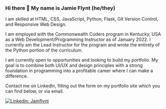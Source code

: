 ### Hi there 👋  My name is Jamie Flynt (he/they)


I am skilled at HTML, CSS, JavaScript, Python, Flask, Git Version Control, and Responsive Web Design.

I am employed with the Commonwealth Coders program in Kentucky, USA as a Web Development/Programming Instructor as of January 2022. I currently am the Lead Instructor for the program and wrote the entirety of the Python portion of the curriculum. 

I am currently open to opportunities and looking to build my portfolio. My goal is to combine both UI/UX and design principles with a strong foundation in programming into a profitable career where I can make a difference.  

Contact me on LinkedIn, filling out the form on my portfolio site which you can find below, or via email. 

[![Linkedin: Jamflynt](https://img.shields.io/badge/-Jamie_Flynt-blue?style=flat-square&logo=Linkedin&logoColor=white&link=https://www.linkedin.com/in/jamie-flynt88/)](https://www.linkedin.com/in/jamie-flynt88/)


<!--
**Jamflynt/Jamflynt** is a ✨ _special_ ✨ repository because its `README.md` (this file) appears on your GitHub profile.

Here are some ideas to get you started:

- 🔭 I’m currently working on ...
- 🌱 I’m currently learning ...
- 👯 I’m looking to collaborate on ...
- 🤔 I’m looking for help with ...
- 💬 Ask me about ...
- 📫 How to reach me: ...
- 😄 Pronouns: ...
- ⚡ Fun fact: ...
-->
